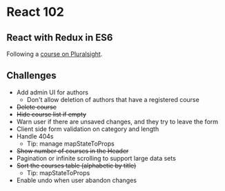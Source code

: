 # React 102
## React with Redux in ES6
Following a [course on Pluralsight](https://app.pluralsight.com/library/courses/react-redux-react-router-es6).

## Challenges
- Add admin UI for authors
  - Don't allow deletion of authors that have a registered course
- ~~Delete course~~
- ~~Hide course list if empty~~
- Warn user if there are unsaved changes, and they try to leave the form
- Client side form validation on category and length
- Handle 404s
  - Tip: manage mapStateToProps
- ~~Show number of courses in the Header~~
- Pagination or infinite scrolling to support large data sets
- ~~Sort the courses table (alphabetic by title)~~
  - Tip: mapStateToProps
- Enable undo when user abandon changes
